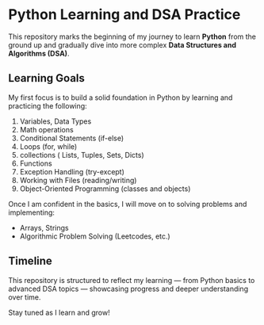 # Python Learning and DSA Practice

This repository marks the beginning of my journey to learn **Python** from the ground up and gradually dive into more complex **Data Structures and Algorithms (DSA)**.

##  Learning Goals

My first focus is to build a solid foundation in Python by learning and practicing the following:
1. Variables, Data Types  
2. Math operations
3. Conditional Statements (if-else)  
4. Loops (for, while)  
5. collections ( Lists, Tuples, Sets, Dicts)
6. Functions  
7. Exception Handling (try-except)  
8. Working with Files (reading/writing)  
9. Object-Oriented Programming (classes and objects)

Once I am confident in the basics, I will move on to solving problems and implementing:

-  Arrays, Strings
-  Algorithmic Problem Solving (Leetcodes, etc.)

## Timeline

This repository is structured to reflect my learning  — from Python basics to advanced DSA topics — showcasing progress and deeper understanding over time.

Stay tuned as I learn and grow!